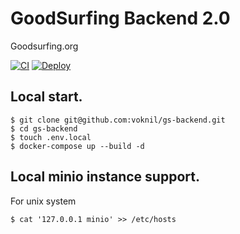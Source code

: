 # GoodSurfing Backend 2.0
Goodsurfing.org

[![CI](https://github.com/voknil/gs-backend/actions/workflows/ci.yml/badge.svg)](https://github.com/voknil/gs-backend/actions/workflows/ci.yml) [![Deploy](https://github.com/voknil/gs-backend/actions/workflows/deploy.yml/badge.svg)](https://github.com/voknil/gs-backend/actions/workflows/deploy.yml)

## Local start.

```shell
$ git clone git@github.com:voknil/gs-backend.git
$ cd gs-backend
$ touch .env.local
$ docker-compose up --build -d
```

## Local minio instance support.

For unix system
```shell
$ cat '127.0.0.1 minio' >> /etc/hosts
```
